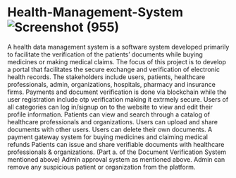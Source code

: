 # Health-Management-System![Screenshot (955)](https://user-images.githubusercontent.com/58386194/213793245-7f43de07-b4f3-44f9-8729-ca11e62a0030.png)

A health data management system is a software system developed primarily to facilitate the verification of the patients’ documents while buying medicines or making medical claims.
The focus of this project is to develop a portal that facilitates the secure exchange and verification of electronic health records. The stakeholders include users, patients, healthcare professionals, admin, organizations, hospitals, pharmacy and insurance firms. Payments and document verification is done via blockchain while the user registration include otp verification making it extrmely secure.
Users of all categories can log in/signup on to the website to view and edit their profile information.
Patients can view and search through a catalog of healthcare professionals and organizations.
Users can upload and share documents with other users.
Users can delete their own documents.
A payment gateway system for buying medicines and claiming medical refunds
Patients can issue and share verifiable documents with healthcare professionals & organizations. (Part a. of the Document Verification System mentioned above)
Admin approval system as mentioned above.
Admin can remove any suspicious patient or organization from the platform.
